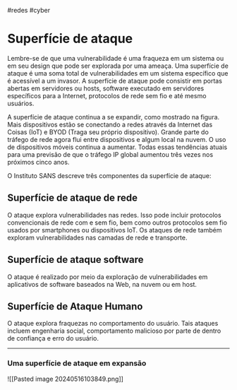 #redes #cyber 
# Superfície de ataque

Lembre-se de que uma vulnerabilidade é uma fraqueza em um sistema ou em seu design que pode ser explorada por uma ameaça. Uma superfície de ataque é uma soma total de vulnerabilidades em um sistema específico que é acessível a um invasor. A superfície de ataque pode consistir em portas abertas em servidores ou hosts, software executado em servidores específicos para a Internet, protocolos de rede sem fio e até mesmo usuários.

A superfície de ataque continua a se expandir, como mostrado na figura. Mais dispositivos estão se conectando a redes através da Internet das Coisas (IoT) e BYOD (Traga seu próprio dispositivo). Grande parte do tráfego de rede agora flui entre dispositivos e algum local na nuvem. O uso de dispositivos móveis continua a aumentar. Todas essas tendências atuais para uma previsão de que o tráfego IP global aumentou três vezes nos próximos cinco anos.

O Instituto SANS descreve três componentes da superfície de ataque:

## Superfície de ataque de rede

O ataque explora vulnerabilidades nas redes. Isso pode incluir protocolos convencionais de rede com e sem fio, bem como outros protocolos sem fio usados ​​por smartphones ou dispositivos IoT. Os ataques de rede também exploram vulnerabilidades nas camadas de rede e transporte.

## Superfície de ataque software

O ataque é realizado por meio da exploração de vulnerabilidades em aplicativos de software baseados na Web, na nuvem ou em host.

## Superfície de Ataque Humano

O ataque explora fraquezas no comportamento do usuário. Tais ataques incluem engenharia social, comportamento malicioso por parte de dentro de confiança e erro do usuário.

---
### Uma superfície de ataque em expansão

![[Pasted image 20240516103849.png]]



























